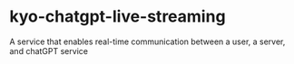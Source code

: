 # kyo-chatgpt-live-streaming
A service that enables real-time communication between a user, a server, and chatGPT service
